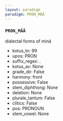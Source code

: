 ```yaml
---
layout: paradigm
paradigm: PRON_MÄÄ
---
```

### ` PRON_MÄÄ `

dialectal forms of minä
* kotus_tn: 99
* upos: PRON
* suffix_regex: .
* kotus_av: None
* grade_dir: False
* harmony: front
* possessive: False
* stem_diphthong: None
* deletion: None
* plurale_tantum: False
* clitics: False
* pos: PRONOUN
* stem_vowel: None
